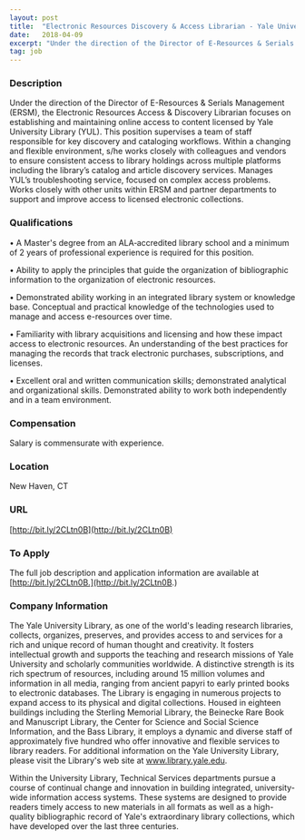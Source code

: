 ```yaml
---
layout: post
title:  "Electronic Resources Discovery & Access Librarian - Yale University Library"
date:   2018-04-09
excerpt: "Under the direction of the Director of E-Resources & Serials Management (ERSM), the Electronic Resources Access & Discovery Librarian focuses on establishing and maintaining online access to content licensed by Yale University Library (YUL). This position supervises a team of staff responsible for key discovery and cataloging workflows. Within a..."
tag: job
---
```


### Description   

Under the direction of the Director of E-Resources & Serials Management (ERSM), the Electronic Resources Access & Discovery Librarian focuses on establishing and maintaining online access to content licensed by Yale University Library (YUL). This position supervises a team of staff responsible for key discovery and cataloging workflows. Within a changing and flexible environment, s/he works closely with colleagues and vendors to ensure consistent access to library holdings across multiple platforms including the library’s catalog and article discovery services. Manages YUL’s troubleshooting service, focused on complex access problems. Works closely with other units within ERSM and partner departments to support and improve access to licensed electronic collections.




### Qualifications   


• 	A Master's degree from an ALA‐accredited library school and a minimum of 2 years of professional experience is required for this position.

• 	Ability to apply the principles that guide the organization of bibliographic information to the organization of electronic resources.

• 	Demonstrated ability working in an integrated library system or knowledge base. Conceptual and practical knowledge of the technologies used to manage and access e-resources over time.

• 	Familiarity with library acquisitions and licensing and how these impact access to electronic resources. An understanding of the best practices for managing the records that track electronic purchases, subscriptions, and licenses.

• 	Excellent oral and written communication skills; demonstrated analytical and organizational skills. Demonstrated ability to work both independently and in a team environment.


### Compensation   

Salary is commensurate with experience. 


### Location   

New Haven, CT


### URL   

[http://bit.ly/2CLtn0B](http://bit.ly/2CLtn0B)

### To Apply   

The full job description and application information are available at [http://bit.ly/2CLtn0B.](http://bit.ly/2CLtn0B.) 


### Company Information   

The Yale University Library, as one of the world's leading research libraries, collects, organizes, preserves, and provides access to and services for a rich and unique record of human thought and creativity. It fosters intellectual growth and supports the teaching and research missions of Yale University and scholarly communities worldwide. A distinctive strength is its rich spectrum of resources, including around 15 million volumes and information in all media, ranging from ancient papyri to early printed books to electronic databases. The Library is engaging in numerous projects to expand access to its physical and digital collections. Housed in eighteen buildings including the Sterling Memorial Library, the Beinecke Rare Book and Manuscript Library, the Center for Science and Social Science Information, and the Bass Library, it employs a dynamic and diverse staff of approximately five hundred who offer innovative and flexible services to library readers.  For additional information on the Yale University Library, please visit the Library's web site at www.library.yale.edu.

Within the University Library, Technical Services departments pursue a course of continual change and innovation in building integrated, university-wide information access systems. These systems are designed to provide readers timely access to new materials in all formats as well as a high-quality bibliographic record of Yale's extraordinary library collections, which have developed over the last three centuries. 



